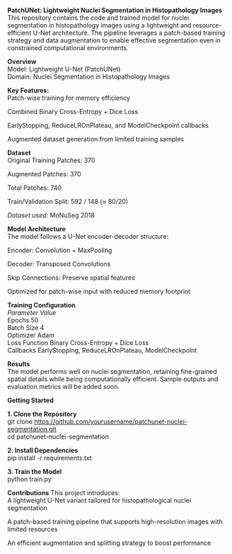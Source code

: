 **PatchUNet: Lightweight Nuclei Segmentation in Histopathology Images**  
This repository contains the code and trained model for nuclei segmentation in histopathology images using a lightweight and resource-efficient U-Net architecture. The pipeline leverages a patch-based training strategy and data augmentation to enable effective segmentation even in constrained computational environments.

**Overview**  
Model: Lightweight U-Net (PatchUNet)  
Domain: Nuclei Segmentation in Histopathology Images  

**Key Features:**  
Patch-wise training for memory efficiency  

Combined Binary Cross-Entropy + Dice Loss  

EarlyStopping, ReduceLROnPlateau, and ModelCheckpoint callbacks  

Augmented dataset generation from limited training samples  

**Dataset**  
Original Training Patches: 370  

Augmented Patches: 370  

Total Patches: 740  

Train/Validation Split: 592 / 148 (≈ 80/20)  

*Dataset used:* 
MoNuSeg 2018  

**Model Architecture**  
The model follows a U-Net encoder-decoder structure:  

Encoder: Convolution + MaxPooling  

Decoder: Transposed Convolutions  

Skip Connections: Preserve spatial features  

Optimized for patch-wise input with reduced memory footprint  

**Training Configuration**  
*Parameter	Value*  
Epochs	50  
Batch Size	4  
Optimizer	Adam  
Loss Function	Binary Cross-Entropy + Dice Loss  
Callbacks	EarlyStopping, ReduceLROnPlateau, ModelCheckpoint  

**Results**  
The model performs well on nuclei segmentation, retaining fine-grained spatial details while being computationally efficient. Sample outputs and evaluation metrics will be added soon.

**Getting Started**
  
**1. Clone the Repository**  
git clone https://github.com/yourusername/patchunet-nuclei-segmentation.git  
cd patchunet-nuclei-segmentation  

**2. Install Dependencies**  
pip install -r requirements.txt  

**3. Train the Model**  
python train.py  

**Contributions** 
This project introduces:  
A lightweight U-Net variant tailored for histopathological nuclei segmentation  

A patch-based training pipeline that supports high-resolution images with limited resources  

An efficient augmentation and splitting strategy to boost performance

